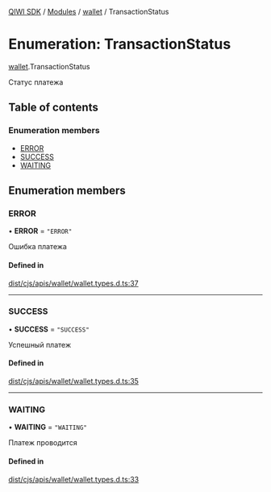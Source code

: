 [QIWI SDK](../README.md) / [Modules](../modules.md) / [wallet](../modules/wallet.md) / TransactionStatus

# Enumeration: TransactionStatus

[wallet](../modules/wallet.md).TransactionStatus

Статус платежа

## Table of contents

### Enumeration members

- [ERROR](wallet.TransactionStatus.md#error)
- [SUCCESS](wallet.TransactionStatus.md#success)
- [WAITING](wallet.TransactionStatus.md#waiting)

## Enumeration members

### ERROR

• **ERROR** = `"ERROR"`

Ошибка платежа

#### Defined in

[dist/cjs/apis/wallet/wallet.types.d.ts:37](https://github.com/AlexXanderGrib/node-qiwi-sdk/blob/87e5174/dist/cjs/apis/wallet/wallet.types.d.ts#L37)

___

### SUCCESS

• **SUCCESS** = `"SUCCESS"`

Успешный платеж

#### Defined in

[dist/cjs/apis/wallet/wallet.types.d.ts:35](https://github.com/AlexXanderGrib/node-qiwi-sdk/blob/87e5174/dist/cjs/apis/wallet/wallet.types.d.ts#L35)

___

### WAITING

• **WAITING** = `"WAITING"`

Платеж проводится

#### Defined in

[dist/cjs/apis/wallet/wallet.types.d.ts:33](https://github.com/AlexXanderGrib/node-qiwi-sdk/blob/87e5174/dist/cjs/apis/wallet/wallet.types.d.ts#L33)
